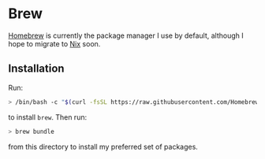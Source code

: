 # Brew

[Homebrew](https://brew.sh/) is currently the package manager I use by default,
although I hope to migrate to [Nix](../nix/README.md) soon.

## Installation

Run:

```sh
> /bin/bash -c "$(curl -fsSL https://raw.githubusercontent.com/Homebrew/install/HEAD/install.sh)"
```

to install `brew`. Then run:

```sh
> brew bundle
```

from this directory to install my preferred set of packages.
